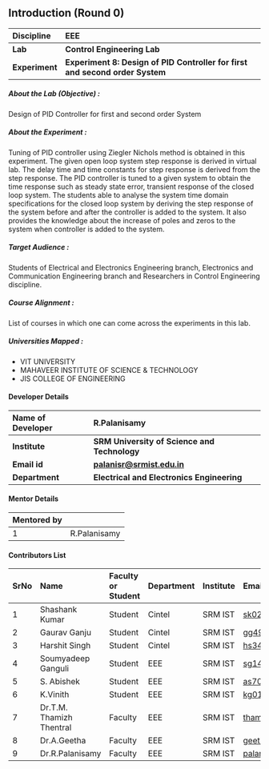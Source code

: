 ## Introduction (Round 0)

<b>Discipline</b> | <b>EEE</b>
:--|:--|
<b>Lab</b> | <b>Control Engineering Lab</b>
<b> Experiment</b> |  <b> Experiment 8: Design of PID Controller for first and second order System </b>

<h5> About the Lab (Objective) : </h5>

Design of PID Controller for first and second order System

<h5> About the Experiment : </h5>
Tuning of PID controller using Ziegler Nichols method is obtained in this experiment. The given open loop system step response is derived in virtual lab. The delay time and time constants for step response is derived from the step response. The PID controller is tuned to a given system to obtain the time response such as steady state error, transient response of the closed loop system. The students able to analyse the system time domain specifications for the closed loop system by deriving the step response of the system before and after the controller is added to the system. It also provides the knowledge about the increase of poles and zeros to the system when controller is added to the system.  

<h5> Target Audience : </h5>
Students of Electrical and Electronics Engineering branch, Electronics and Communication Engineering branch and Researchers in Control Engineering discipline. 
<h5> Course Alignment : </h5>
List of courses in which one can come across the experiments in this lab.

<h5> Universities Mapped : </h5>

* VIT UNIVERSITY
* MAHAVEER INSTITUTE OF SCIENCE & TECHNOLOGY
* JIS COLLEGE OF ENGINEERING


#### Developer Details

<b>Name of Developer</b>  | <b>R.Palanisamy</b>
:--|:--|
<b> Institute</b>  | <b>SRM University of Science and Technology</b>
<b> Email id</b> | <b>palanisr@srmist.edu.in</b>
<b> Department | <b>Electrical and Electronics Engineering</b>


#### Mentor Details

<b>Mentored by | <b>
:--|:--|
1|R.Palanisamy

#### Contributors List

SrNo | Name | Faculty or Student | Department| Institute | Email id
:--|:--|:--|:--|:--|:--|
1 | Shashank Kumar |Student|Cintel|SRM IST|sk0223@srmist.edu.in|
2|Gaurav Ganju|Student|Cintel|SRM IST|gg4999@srmist.edu.in|
3|Harshit Singh|Student|Cintel|SRM IST|hs3477@srmist.edu.in|
4|Soumyadeep Ganguli|Student|EEE|SRM IST|sg1469@srmist.edu.in|
5|S. Abishek|Student|EEE|SRM IST|as7057@srmist.edu.in|
6|K.Vinith|Student|EEE|SRM IST|kg0186@srmist.edu.in|
7|Dr.T.M. Thamizh Thentral|Faculty|EEE|SRM IST|thamizht@srmist.edu.in|
8|Dr.A.Geetha|Faculty|EEE|SRM IST|geethaa2@srmist.edu.in|
9|Dr.R.Palanisamy|Faculty|EEE|SRM IST|palanisr@srmist.edu.in|
